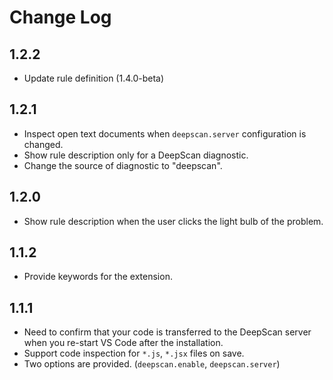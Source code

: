 # Change Log

## 1.2.2

- Update rule definition (1.4.0-beta)

## 1.2.1

- Inspect open text documents when `deepscan.server` configuration is changed.
- Show rule description only for a DeepScan diagnostic.
- Change the source of diagnostic to "deepscan".

## 1.2.0

- Show rule description when the user clicks the light bulb of the problem.

## 1.1.2

- Provide keywords for the extension.

## 1.1.1

- Need to confirm that your code is transferred to the DeepScan server when you re-start VS Code after the installation.
- Support code inspection for `*.js`, `*.jsx` files on save.
- Two options are provided. (`deepscan.enable`, `deepscan.server`)
